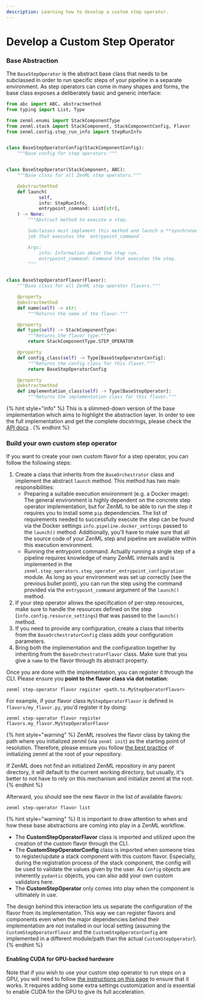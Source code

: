 ```yaml
---
description: Learning how to develop a custom step operator.
---
```


# Develop a Custom Step Operator

### Base Abstraction

The `BaseStepOperator` is the abstract base class that needs to be subclassed in order to run specific steps of your
pipeline in a separate environment. As step operators can come in many shapes and forms, the base class exposes a
deliberately basic and generic interface:

```python
from abc import ABC, abstractmethod
from typing import List, Type

from zenml.enums import StackComponentType
from zenml.stack import StackComponent, StackComponentConfig, Flavor
from zenml.config.step_run_info import StepRunInfo


class BaseStepOperatorConfig(StackComponentConfig):
    """Base config for step operators."""


class BaseStepOperator(StackComponent, ABC):
    """Base class for all ZenML step operators."""

    @abstractmethod
    def launch(
            self,
            info: StepRunInfo,
            entrypoint_command: List[str],
    ) -> None:
        """Abstract method to execute a step.

        Subclasses must implement this method and launch a **synchronous**
        job that executes the `entrypoint_command`.

        Args:
            info: Information about the step run.
            entrypoint_command: Command that executes the step.
        """


class BaseStepOperatorFlavor(Flavor):
    """Base class for all ZenML step operator flavors."""

    @property
    @abstractmethod
    def name(self) -> str:
        """Returns the name of the flavor."""

    @property
    def type(self) -> StackComponentType:
        """Returns the flavor type."""
        return StackComponentType.STEP_OPERATOR

    @property
    def config_class(self) -> Type[BaseStepOperatorConfig]:
        """Returns the config class for this flavor."""
        return BaseStepOperatorConfig

    @property
    @abstractmethod
    def implementation_class(self) -> Type[BaseStepOperator]:
        """Returns the implementation class for this flavor."""
```

{% hint style="info" %}
This is a slimmed-down version of the base implementation which aims to highlight the abstraction layer. In order to see
the full implementation and get the complete docstrings, please check
the [API docs](https://apidocs.zenml.io/latest/core\_code\_docs/core-step\_operators/#zenml.step\_operators.base\_step\_operator.BaseStepOperator)
.
{% endhint %}

### Build your own custom step operator

If you want to create your own custom flavor for a step operator, you can follow the following steps:

1. Create a class that inherits from the `BaseOrchestrator` class and implement the abstract `launch` method. This
   method has two main responsibilities:
    * Preparing a suitable execution environment (e.g. a Docker image): The general environment is highly dependent on
      the concrete step operator implementation, but for ZenML to be able to run the step it requires you to install
      some `pip` dependencies. The list of requirements needed to successfully execute the step can be found via the
      Docker settings `info.pipeline.docker_settings` passed to the `launch()` method. Additionally, you'll have to make
      sure that all the source code of your ZenML step and pipeline are available within this execution environment.
    * Running the entrypoint command: Actually running a single step of a pipeline requires knowledge of many ZenML
      internals and is implemented in the `zenml.step_operators.step_operator_entrypoint_configuration` module. As long
      as your environment was set up correctly (see the previous bullet point), you can run the step using the command
      provided via the `entrypoint_command` argument of the `launch()` method.
2. If your step operator allows the specification of per-step resources, make sure to handle the resources defined on
   the step (`info.config.resource_settings`) that was passed to the `launch()` method.
3. If you need to provide any configuration, create a class that inherits from the `BaseOrchestratorConfig` class adds
   your configuration parameters.
4. Bring both the implementation and the configuration together by inheriting from the `BaseOrchestratorFlavor` class.
   Make sure that you give a `name` to the flavor through its abstract property.

Once you are done with the implementation, you can register it through the CLI. Please ensure you **point to the flavor
class via dot notation**:

```shell
zenml step-operator flavor register <path.to.MyStepOperatorFlavor>
```

For example, if your flavor class `MyStepOperatorFlavor` is defined in `flavors/my_flavor.py`, you'd register it by
doing:

```shell
zenml step-operator flavor register flavors.my_flavor.MyStepOperatorFlavor
```

{% hint style="warning" %}
ZenML resolves the flavor class by taking the path where you initialized zenml (via `zenml init`) as the starting point
of resolution. Therefore, please ensure you follow [the best practice](/docs/book/user-guide/starter-guide/follow-best-practices.md) of initializing zenml at the
root of your repository.

If ZenML does not find an initialized ZenML repository in any parent directory, it will default to the current working
directory, but usually, it's better to not have to rely on this mechanism and initialize zenml at the root.
{% endhint %}

Afterward, you should see the new flavor in the list of available flavors:

```shell
zenml step-operator flavor list
```

{% hint style="warning" %}
It is important to draw attention to when and how these base abstractions are coming into play in a ZenML workflow.

* The **CustomStepOperatorFlavor** class is imported and utilized upon the creation of the custom flavor through the
  CLI.
* The **CustomStepOperatorConfig** class is imported when someone tries to register/update a stack component with this
  custom flavor. Especially, during the registration process of the stack component, the config will be used to validate
  the values given by the user. As `Config` objects are inherently `pydantic` objects, you can also add your own custom
  validators here.
* The **CustomStepOperator** only comes into play when the component is ultimately in use.

The design behind this interaction lets us separate the configuration of the flavor from its implementation. This way we
can register flavors and components even when the major dependencies behind their implementation are not installed in
our local setting (assuming the `CustomStepOperatorFlavor` and the `CustomStepOperatorConfig` are implemented in a
different module/path than the actual `CustomStepOperator`).
{% endhint %}

#### Enabling CUDA for GPU-backed hardware

Note that if you wish to use your custom step operator to run steps on a GPU, you will need to
follow [the instructions on this page](/docs/book/user-guide/advanced-guide/scale-compute-to-the-cloud.md) to ensure that it
works. It requires adding some extra settings customization and is essential to enable CUDA for the GPU to give its full
acceleration.
